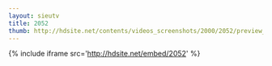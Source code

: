 ```yaml
---
layout: sieutv
title: 2052
thumb: http://hdsite.net/contents/videos_screenshots/2000/2052/preview_360p.mp4.jpg
---
```

{% include iframe src='http://hdsite.net/embed/2052' %}
 
